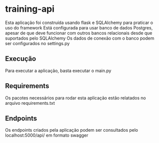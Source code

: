 # training-api
Esta aplicação foi construída usando flask e SQLAlchemy para praticar o uso do framework
Está configurada para usar banco de dados Postgres, apesar de que deve funcionar com outros bancos relacionais desde que suportados pelo SQLAlchemy
Os dados de conexão com o banco podem ser configurados no settings.py

## Execução
Para executar a aplicação, basta executar o main.py

## Requirements
Os pacotes necessários para rodar esta aplicação estão relatados no arquivo requirements.txt

## Endpoints
Os endpoints criados pela aplicação podem ser consultados pelo localhost:5000/api/ em formato swagger

